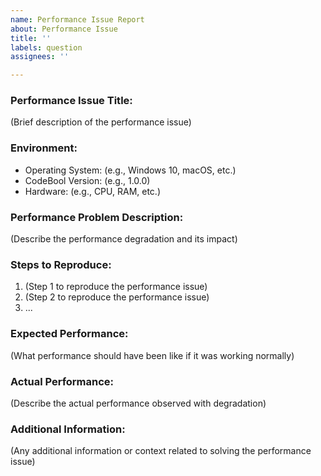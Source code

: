 ```yaml
---
name: Performance Issue Report
about: Performance Issue
title: ''
labels: question
assignees: ''

---
```


### Performance Issue Title:
(Brief description of the performance issue)

### Environment:
- Operating System: (e.g., Windows 10, macOS, etc.)
- CodeBool Version: (e.g., 1.0.0)
- Hardware: (e.g., CPU, RAM, etc.)

### Performance Problem Description:
(Describe the performance degradation and its impact)

### Steps to Reproduce:
1. (Step 1 to reproduce the performance issue)
2. (Step 2 to reproduce the performance issue)
3. ...

### Expected Performance:
(What performance should have been like if it was working normally)

### Actual Performance:
(Describe the actual performance observed with degradation)

### Additional Information:
(Any additional information or context related to solving the performance issue)